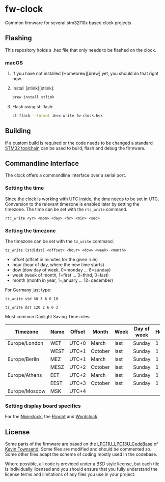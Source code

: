 # fw-clock
Common firmware for several stm32f10x based clock projects

## Flashing ##

This repository holds a .hex file that only needs to be flashed on the clock.

### macOS ###

1. If you have not installed [Homebrew][brew] yet, you should do that right now.

2. Install [stlink][stlink]:

    ```bash
    brew install stlink
    ```

3. Flash using st-flash:

    ```bash
    st-flash --format ihex write fw-clock.hex
    ```

## Building ##

If a custom build is required or the code needs to be changed a standard [STM32 toolchain][toolchain] can be used to build, flash and debug the firmware.


## Commandline Interface ##

The clock offers a commandline interface over a serial port.

### Setting the time ###

Since the clock is working with UTC inside, the time needs to be set in UTC.
Conversion to the relevant timezone is enabled later by setting the timezone.
The time can be set with the `rtc_write` command.

`rtc_write <yr> <mon> <day> <hr> <min> <sec>`

### Setting the timezone ###

The timezone can be set with the `tz_write` command.

`tz_write (std|dst) <offset> <hour> <dow> <week> <month>`

- offset (offset in minutes for the given rule)
- hour   (hour of day, where the new time starts)
- dow    (dow day of week, 0=monday ... 6=sunday)
- week   (week of month, 1=first ... 3=third, 0=last)
- month  (month in year, 1=january ... 12=december)

For Germany just type:

`tz_write std 60 3 6 0 10`

`tz_write dst 120 2 6 0 3`

Most common Daylight Saving Time rules:

| Timezone      | Name | Offset | Month   | Week | Day of week | Hour |
| ------------- | ---- | ------ | ------- | ---- | ----------- | ---- |
| Europe/London | WET  | UTC+0  | March   | last | Sunday      | 1    |
|               | WEST | UTC+1  | October | last | Sunday      | 1    |
| Europe/Berlin | MEZ  | UTC+1  | March   | last | Sunday      | 1    |
|               | MESZ | UTC+2  | October | last | Sunday      | 1    |
| Europe/Athens | EET  | UTC+2  | March   | last | Sunday      | 1    |
|               | EEST | UTC+3  | October | last | Sunday      | 1    |
| Europe/Moscow | MSK  | UTC+4  |         |      |             |      |

### Setting display board specifics

For the [Nixieclock][nixieclock], the [Flipdot][flipdot] and [Wordclock][wordclock].


## License ##

Some parts of the firmware are based on the [LPC11U_LPC13U_CodeBase][codebase] of [Kevin Townsend][microbuilder]. Some files are modified and should be commented so. Some other files adapt the scheme of coding mostly used in the codebase.

Where possible, all code is provided under a BSD style license, but each file is individually licensed and you should ensure that you fully understand the license terms and limitations of any files you use in your project.

[codebase]: https://github.com/microbuilder/LPC11U_LPC13U_CodeBase
[microbuilder]: http://www.microbuilder.eu/
[toolchain]: https://jan1s.github.io/jekyll/update/2016/11/27/stm32-toolchain.html
[nixieclock]: https://github.com/jan1s/hw-nixieclock
[flipdot]: https://github.com/jan1s/hw-flipdot
[wordclock]: https://github.com/jan1s/hw-wordclock
